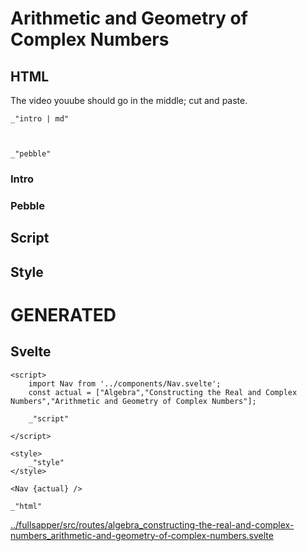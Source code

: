 # Arithmetic and Geometry of Complex Numbers

## HTML

The video youube should go in the middle; cut and paste. 

    _"intro | md"

    

    _"pebble"


### Intro


### Pebble



## Script


## Style






# GENERATED

## Svelte

    <script>
        import Nav from '../components/Nav.svelte';
        const actual = ["Algebra","Constructing the Real and Complex Numbers","Arithmetic and Geometry of Complex Numbers"];

        _"script"
    
    </script>

    <style>
        _"style"
    </style>

    <Nav {actual} />

    _"html"

[../fullsapper/src/routes/algebra_constructing-the-real-and-complex-numbers_arithmetic-and-geometry-of-complex-numbers.svelte](# "save:")

